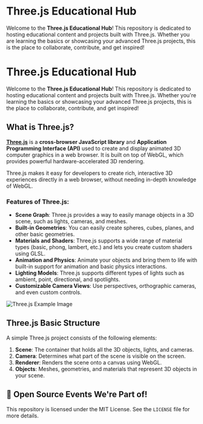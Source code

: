 # Three.js Educational Hub


Welcome to the **Three.js Educational Hub**! This repository is dedicated to hosting educational content and projects built with Three.js. Whether you are learning the basics or showcasing your advanced Three.js projects, this is the place to collaborate, contribute, and get inspired!

# Three.js Educational Hub

Welcome to the **Three.js Educational Hub**! This repository is dedicated to hosting educational content and projects built with Three.js. Whether you're learning the basics or showcasing your advanced Three.js projects, this is the place to collaborate, contribute, and get inspired!

## What is Three.js?

[**Three.js**](https://threejs.org/) is a **cross-browser JavaScript library** and **Application Programming Interface (API)** used to create and display animated 3D computer graphics in a web browser. It is built on top of WebGL, which provides powerful hardware-accelerated 3D rendering. 

Three.js makes it easy for developers to create rich, interactive 3D experiences directly in a web browser, without needing in-depth knowledge of WebGL.

### Features of Three.js:
- **Scene Graph**: Three.js provides a way to easily manage objects in a 3D scene, such as lights, cameras, and meshes.
- **Built-in Geometries**: You can easily create spheres, cubes, planes, and other basic geometries.
- **Materials and Shaders**: Three.js supports a wide range of material types (basic, phong, lambert, etc.) and lets you create custom shaders using GLSL.
- **Animation and Physics**: Animate your objects and bring them to life with built-in support for animation and basic physics interactions.
- **Lighting Models**: Three.js supports different types of lights such as ambient, point, directional, and spotlights.
- **Customizable Camera Views**: Use perspectives, orthographic cameras, and even custom controls.

![Three.js Example Image](three-js.jpg)  <!-- This is your Three.js image from the repo -->

## Three.js Basic Structure

A simple Three.js project consists of the following elements:

1. **Scene**: The container that holds all the 3D objects, lights, and cameras.
2. **Camera**: Determines what part of the scene is visible on the screen.
3. **Renderer**: Renders the scene onto a canvas using WebGL.
4. **Objects**: Meshes, geometries, and materials that represent 3D objects in your scene.


## 🎉 Open Source Events We're Part of!
This repository is licensed under the MIT License. See the `LICENSE` file for more details.
